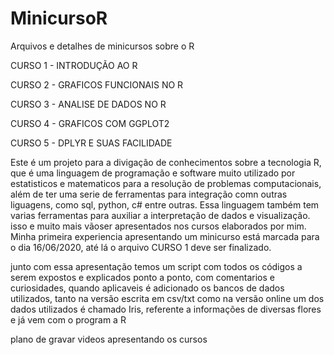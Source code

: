 # MinicursoR
Arquivos e detalhes de minicursos sobre o R

CURSO 1 - INTRODUÇÃO AO R

CURSO 2 - GRAFICOS FUNCIONAIS NO R

CURSO 3 - ANALISE DE DADOS NO R

CURSO 4 - GRAFICOS COM GGPLOT2

CURSO 5 - DPLYR E SUAS FACILIDADE



Este é um projeto para a divigação de conhecimentos sobre a tecnologia R, que é uma linguagem de programação e software muito utilizado por estatisticos e matematicos para a resolução de problemas computacionais, além de ter uma serie de ferramentas para integração comn outras liguagens, como sql, python, c# entre outras.
Essa linguagem também tem varias ferramentas para auxiliar a interpretação de dados e visualização. isso e muito mais vãoser apresentados nos cursos elaborados por mim.
Minha primeira experiencia apresentando um minicurso está marcada para o dia 16/06/2020, até lá o arquivo CURSO 1 deve ser finalizado.

junto com essa apresentação temos um script com todos os códigos a serem expostos e explicados ponto a ponto, com comentarios e curiosidades, quando aplicaveis
é adicionado os bancos de dados utilizados, tanto na versão escrita em  csv/txt como na versão online
um dos dados utilizados é chamado Iris, referente a informações de diversas flores e já vem com o program a R

plano de gravar videos apresentando os cursos

